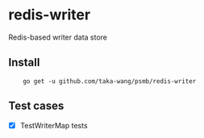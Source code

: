 # redis-writer

Redis-based writer data store

## Install

```
    go get -u github.com/taka-wang/psmb/redis-writer
```

## Test cases

- [x] TestWriterMap tests